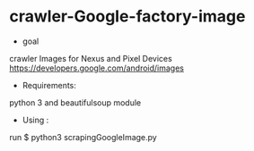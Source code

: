 # crawler-Google-factory-image
* goal

crawler Images for Nexus and Pixel Devices
https://developers.google.com/android/images

* Requirements:

python 3
and beautifulsoup module

* Using :

run $ python3 scrapingGoogleImage.py


